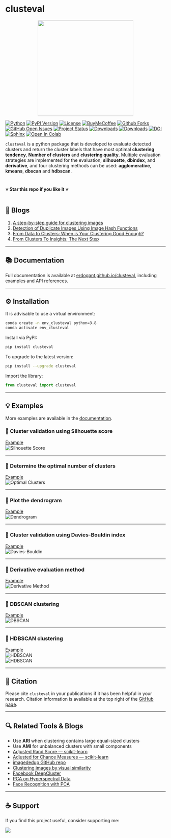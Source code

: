 # clusteval
<p align="center">
  <a href="https://erdogant.github.io/clusteval">
  <img src="https://github.com/erdogant/clusteval/blob/master/docs/figs/logo_large_2.png" width="300" />
  </a>
</p>

[![Python](https://img.shields.io/pypi/pyversions/clusteval)](https://img.shields.io/pypi/pyversions/clusteval)
[![PyPI Version](https://img.shields.io/pypi/v/clusteval)](https://pypi.org/project/clusteval/)
[![License](https://img.shields.io/badge/license-MIT-green.svg)](https://github.com/erdogant/clusteval/blob/master/LICENSE)
[![BuyMeCoffee](https://img.shields.io/badge/buymea-coffee-yellow.svg)](https://www.buymeacoffee.com/erdogant)
[![Github Forks](https://img.shields.io/github/forks/erdogant/clusteval.svg)](https://github.com/erdogant/clusteval/network)
[![GitHub Open Issues](https://img.shields.io/github/issues/erdogant/clusteval.svg)](https://github.com/erdogant/clusteval/issues)
[![Project Status](http://www.repostatus.org/badges/latest/active.svg)](http://www.repostatus.org/#active)
[![Downloads](https://pepy.tech/badge/clusteval/month)](https://pepy.tech/project/clusteval)
[![Downloads](https://pepy.tech/badge/clusteval)](https://pepy.tech/project/clusteval)
[![DOI](https://zenodo.org/badge/232915924.svg)](https://zenodo.org/badge/latestdoi/232915924)
[![Sphinx](https://img.shields.io/badge/Sphinx-Docs-Green)](https://erdogant.github.io/clusteval/)
[![Open In Colab](https://colab.research.google.com/assets/colab-badge.svg)](https://erdogant.github.io/clusteval/pages/html/Documentation.html#colab-notebook)
<!---[![Coffee](https://img.shields.io/badge/coffee-black-grey.svg)](https://erdogant.github.io/donate/?currency=USD&amount=5)-->

``clusteval`` is a python package that is developed to evaluate detected clusters and return the cluster labels that have most optimal **clustering tendency**, **Number of clusters** and **clustering quality**. Multiple evaluation strategies are implemented for the evaluation; **silhouette**, **dbindex**, and **derivative**, and four clustering methods can be used: **agglomerative**, **kmeans**, **dbscan** and **hdbscan**.


# 
**⭐️ Star this repo if you like it ⭐️**
# 
## 📘 Blogs

1. [A step-by-step guide for clustering images](https://towardsdatascience.com/a-step-by-step-guide-for-clustering-images-4b45f9906128)  
2. [Detection of Duplicate Images Using Image Hash Functions](https://towardsdatascience.com/detection-of-duplicate-images-using-image-hash-functions-4d9c53f04a75)  
3. [From Data to Clusters: When is Your Clustering Good Enough?](https://towardsdatascience.com/from-data-to-clusters-when-is-your-clustering-good-enough-5895440a978a)  
4. [From Clusters To Insights; The Next Step](https://towardsdatascience.com/from-clusters-to-insights-the-next-step-1c166814e0c6)

---

## 📚 Documentation

Full documentation is available at [erdogant.github.io/clusteval](https://erdogant.github.io/clusteval/), including examples and API references.

---

## ⚙️ Installation

It is advisable to use a virtual environment:

```bash
conda create -n env_clusteval python=3.8
conda activate env_clusteval
```

Install via PyPI:

```bash
pip install clusteval
```

To upgrade to the latest version:

```bash
pip install --upgrade clusteval
```

Import the library:

```python
from clusteval import clusteval
```

---

## 💡 Examples

More examples are available in the [documentation](https://erdogant.github.io/clusteval/pages/html/Examples.html).

### 🔹 Cluster validation using Silhouette score  
[Example](https://erdogant.github.io/clusteval/pages/html/Examples.html#cluster-evaluation)  
![Silhouette Score](https://github.com/erdogant/clusteval/blob/master/docs/figs/fig1b_sil.png)

---

### 🔹 Determine the optimal number of clusters  
[Example](https://erdogant.github.io/clusteval/pages/html/Plots.html#plot)  
![Optimal Clusters](https://github.com/erdogant/clusteval/blob/master/docs/figs/fig1a_sil.png)

---

### 🔹 Plot the dendrogram  
[Example](https://erdogant.github.io/clusteval/pages/html/Plots.html#dendrogram)  
![Dendrogram](https://github.com/erdogant/clusteval/blob/master/docs/figs/dendrogram.png)

---

### 🔹 Cluster validation using Davies-Bouldin index  
[Example](https://erdogant.github.io/clusteval/pages/html/Examples.html#dbindex-method)  
![Davies-Bouldin](https://github.com/erdogant/clusteval/blob/master/docs/figs/fig2_dbindex.png)

---

### 🔹 Derivative evaluation method  
[Example](https://erdogant.github.io/clusteval/pages/html/Examples.html#derivative-method)  
![Derivative Method](https://github.com/erdogant/clusteval/blob/master/docs/figs/fig3_der.png)

---

### 🔹 DBSCAN clustering  
[Example](https://erdogant.github.io/clusteval/pages/html/Examples.html#dbscan)  
![DBSCAN](https://github.com/erdogant/clusteval/blob/master/docs/figs/fig5_dbscan.png)

---

### 🔹 HDBSCAN clustering  
[Example](https://erdogant.github.io/clusteval/pages/html/Examples.html#hdbscan)  
![HDBSCAN](https://github.com/erdogant/clusteval/blob/master/docs/figs/fig4a_hdbscan.png)  
![HDBSCAN](https://github.com/erdogant/clusteval/blob/master/docs/figs/fig4b_hdbscan.png)

---

## 📖 Citation

Please cite `clusteval` in your publications if it has been helpful in your research. Citation information is available at the top right of the [GitHub page](https://github.com/erdogant/clusteval).

---

## 🔍 Related Tools & Blogs

- Use **ARI** when clustering contains large equal-sized clusters  
- Use **AMI** for unbalanced clusters with small components  
- [Adjusted Rand Score — scikit-learn](https://scikit-learn.org/stable/modules/generated/sklearn.metrics.adjusted_rand_score.html)  
- [Adjusted for Chance Measures — scikit-learn](https://scikit-learn.org/stable/auto_examples/cluster/plot_adjusted_for_chance_measures.html)  
- [imagededup GitHub repo](https://github.com/idealo/imagededup)  
- [Clustering images by visual similarity](https://towardsdatascience.com/how-to-cluster-images-based-on-visual-similarity-cd6e7209fe34)  
- [Facebook DeepCluster](https://github.com/facebookresearch/deepcluster)  
- [PCA on Hyperspectral Data](https://towardsdatascience.com/pca-on-hyperspectral-data-99c9c5178385)  
- [Face Recognition with PCA](https://machinelearningmastery.com/face-recognition-using-principal-component-analysis/)

---

## ☕ Support

If you find this project useful, consider supporting me:

<a href="https://www.buymeacoffee.com/erdogant">
  <img src="https://img.buymeacoffee.com/button-api/?text=Buy me a coffee&emoji=&slug=erdogant&button_colour=FFDD00&font_colour=000000&font_family=Cookie&outline_colour=000000&coffee_colour=ffffff" />
</a>
